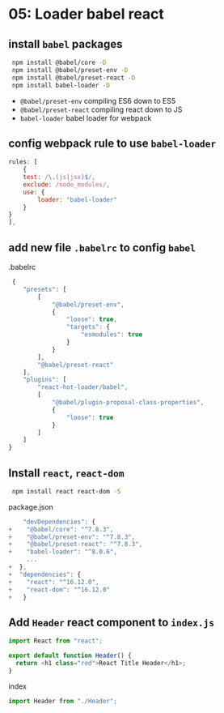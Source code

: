 # 05: Loader babel react

## install `babel` packages

```bash
 npm install @babel/core -D
 npm install @babel/preset-env -D
 npm install @babel/preset-react -D
 npm install babel-loader -D
```

- `@babel/preset-env` compiling ES6 down to ES5
- `@babel/preset-react` compiling react down to JS
- `babel-loader` babel loader for webpack

## config webpack rule to use `babel-loader`

```js
rules: [
    {
    test: /\.(js|jsx)$/,
    exclude: /node_modules/,
    use: {
        loader: "babel-loader"
    }
}
],
```

## add new file `.babelrc` to config `babel`

.babelrc

```js
 {
    "presets": [
        [
            "@babel/preset-env",
            {
                "loose": true,
                "targets": {
                    "esmodules": true
                }
            }
        ],
        "@babel/preset-react"
    ],
    "plugins": [
        "react-hot-loader/babel",
        [
            "@babel/plugin-proposal-class-properties",
            {
                "loose": true
            }
        ]
    ]
}

```

## Install `react`, `react-dom`

```bash
 npm install react react-dom -S
```

package.json

```js
    "devDependencies": {
+    "@babel/core": "^7.8.3",
+    "@babel/preset-env": "^7.8.3",
+    "@babel/preset-react": "^7.8.3",
+    "babel-loader": "^8.0.6",
     ...
+  },
+  "dependencies": {
+    "react": "^16.12.0",
+    "react-dom": "^16.12.0"
+   }
```

## Add `Header` react component to `index.js`

```js
import React from "react";

export default function Header() {
  return <h1 class="red">React Title Header</h1>;
}
```

index

```js
import Header from "./Header";
```
